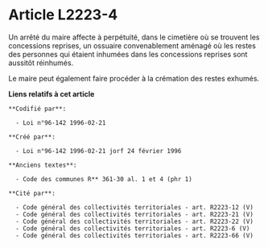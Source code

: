 # Article L2223-4

Un arrêté du maire affecte à perpétuité, dans le cimetière où se trouvent les concessions reprises, un ossuaire
convenablement aménagé où les restes des personnes qui étaient inhumées dans les concessions reprises sont aussitôt
réinhumés.

Le maire peut également faire procéder à la crémation des restes exhumés.

**Liens relatifs à cet article**

	**Codifié par**:

	  - Loi n°96-142 1996-02-21

	**Créé par**:

	  - Loi n°96-142 1996-02-21 jorf 24 février 1996

	**Anciens textes**:

	  - Code des communes R** 361-30 al. 1 et 4 (phr 1)

	**Cité par**:

	  - Code général des collectivités territoriales - art. R2223-12 (V)
	  - Code général des collectivités territoriales - art. R2223-21 (V)
	  - Code général des collectivités territoriales - art. R2223-22 (V)
	  - Code général des collectivités territoriales - art. R2223-6 (V)
	  - Code général des collectivités territoriales - art. R2223-66 (V)
